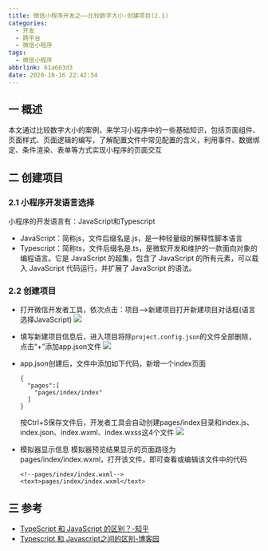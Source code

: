 ```yaml
---
title: 微信小程序开发之——比较数字大小-创建项目(2.1)
categories:
  - 开发
  - 跨平台
  - 微信小程序
tags:
  - 微信小程序
abbrlink: 61a603d3
date: 2020-10-16 22:42:54
---
```

## 一 概述

本文通过比较数字大小的案例，来学习小程序中的一些基础知识，包括页面组件、页面样式、页面逻辑的编写，了解配置文件中常见配置的含义，利用事件、数据绑定、条件渲染、表单等方式实现小程序的页面交互

<!--more-->

## 二 创建项目

### 2.1 小程序开发语言选择

小程序的开发语言有：JavaScript和Typescript

* JavaScript：简称js，文件后缀名是.js，是一种轻量级的解释性脚本语言
* Typescript：简称ts，文件后缀名是.ts，是微软开发和维护的一款面向对象的编程语言。它是 JavaScript 的超集，包含了 JavaScript 的所有元素，可以载入 JavaScript 代码运行，并扩展了 JavaScript 的语法。

### 2.2 创建项目
* 打开微信开发者工具，依次点击：项目——>新建项目打开新建项目对话框(语言选择JavaScript)
  ![][1]
* 填写新建项目信息后，进入项目将除`project.config.json`的文件全部删除，点击“+”添加app.json文件
  ![][2]
* app.json创建后，文件中添加如下代码，新增一个index页面

  ```
  {
    "pages":[
      "pages/index/index"
    ]
  }
  ```
  按Ctrl+S保存文件后，开发者工具会自动创建pages/index目录和index.js、index.json、index.wxml、index.wxss这4个文件
  ![][3]
* 模拟器显示信息
模拟器预览结果显示的页面路径为pages/index/index.wxml，打开该文件，即可查看或编辑该文件中的代码

  ```
  <!--pages/index/index.wxml-->
  <text>pages/index/index.wxml</text>
  ```
## 三 参考
* [TypeScript 和 JavaScript 的区别？-知乎][11] 
* [Typescript 和 Javascript之间的区别-博客园][12]


[1]:https://cdn.jsdelivr.net/gh/pgzxc/CDN/blog-wechat/wechat-project-compare-create-info.png
[2]:https://cdn.jsdelivr.net/gh/pgzxc/CDN/blog-wechat/wechat-project-compare-delete-files.png
[3]:https://cdn.jsdelivr.net/gh/pgzxc/CDN/blog-wechat/wechat-project-compare-page-ctrl-s-process.png

[11]:https://www.zhihu.com/question/25421196
[12]:https://www.cnblogs.com/langzianan/p/8403332.htm